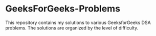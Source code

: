 # GeeksForGeeks-Problems
This repository contains my solutions to various GeeksforGeeks DSA problems. The solutions are organized by the level of difficulty.
